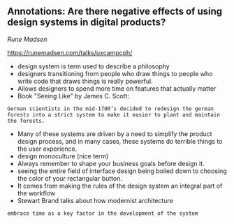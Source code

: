 ## Annotations: Are there negative effects of using design systems in digital products?
_Rune Madsen_

https://runemadsen.com/talks/uxcampcph/

- design system is term used to describe a philosophy
- designers transitioning from people who draw things to people who write code that draws things is really powerful.
- Allows designers to spend more time on features that actually matter
- Book "Seeing Like" by James C. Scott:
```
German scientists in the mid-1700’s decided to redesign the german forests into a strict system to make it easier to plant and maintain the forests.
```
- Many of these systems are driven by a need to simplify the product design process, and in many cases, these systems do terrible things to the user experience.
- design monoculture (nice term)
- Always remember to shape your business goals before design it.  
- seeing the entire field of interface design being boiled down to choosing the color of your rectangular button.
-  It comes from making the rules of the design system an integral part of the workflow 
- Stewart Brand talks about how modernist architecture 
```
embrace time as a key factor in the development of the system
```